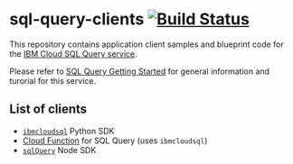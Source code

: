 # sql-query-clients [![Build Status](https://travis-ci.org/IBM-Cloud/sql-query-clients.svg?branch=master)](https://travis-ci.org/IBM-Cloud/sql-query-clients)

This repository contains application client samples and blueprint code for the [IBM Cloud SQL Query service](https://cloud.ibm.com/catalog/services/sql-query#about).  

Please refer to [SQL Query Getting Started](https://cloud.ibm.com/docs/services/sql-query?topic=sql-query-gettingstarted) for general information and turorial for this service.

## List of clients
 * [`ibmcloudsql`](https://github.com/IBM-Cloud/sql-query-clients/tree/master/Python) Python SDK
 * [Cloud Function](https://github.com/IBM-Cloud/sql-query-clients/tree/master/Python/cloud_function) for SQL Query (uses `ibmcloudsql`)
 * [`sqlQuery`](https://github.com/IBM-Cloud/sql-query-clients/tree/master/Node) Node SDK


